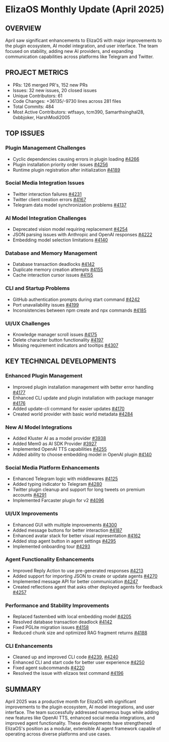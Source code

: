 # ElizaOS Monthly Update (April 2025)

## OVERVIEW
April saw significant enhancements to ElizaOS with major improvements to the plugin ecosystem, AI model integration, and user interface. The team focused on stability, adding new AI providers, and expanding communication capabilities across platforms like Telegram and Twitter.

## PROJECT METRICS
- PRs: 126 merged PR's, 152 new PRs
- Issues: 32 new issues, 20 closed issues
- Unique Contributors: 61
- Code Changes: +36135/-9730 lines across 281 files
- Total Commits: 484
- Most Active Contributors: wtfsayo, tcm390, Samarthsinghal28, 0xbbjoker, HarshModi2005

## TOP ISSUES

### Plugin Management Challenges
- Cyclic dependencies causing errors in plugin loading [#4266](https://github.com/elizaos/eliza/pull/4266)
- Plugin installation priority order issues [#4256](https://github.com/elizaos/eliza/pull/4256)
- Runtime plugin registration after initialization [#4189](https://github.com/elizaos/eliza/pull/4189)

### Social Media Integration Issues
- Twitter interaction failures [#4231](https://github.com/elizaos/eliza/pull/4231)
- Twitter client creation errors [#4167](https://github.com/elizaos/eliza/pull/4167)
- Telegram data model synchronization problems [#4137](https://github.com/elizaos/eliza/pull/4137)

### AI Model Integration Challenges
- Deprecated vision model requiring replacement [#4254](https://github.com/elizaos/eliza/pull/4254)
- JSON parsing issues with Anthropic and OpenAI responses [#4222](https://github.com/elizaos/eliza/pull/4222)
- Embedding model selection limitations [#4140](https://github.com/elizaos/eliza/pull/4140)

### Database and Memory Management
- Database transaction deadlocks [#4142](https://github.com/elizaos/eliza/pull/4142)
- Duplicate memory creation attempts [#4155](https://github.com/elizaos/eliza/pull/4155)
- Cache interaction cursor issues [#4155](https://github.com/elizaos/eliza/pull/4155)

### CLI and Startup Problems
- GitHub authentication prompts during start command [#4242](https://github.com/elizaos/eliza/pull/4242)
- Port unavailability issues [#4199](https://github.com/elizaos/eliza/pull/4199)
- Inconsistencies between npm create and npx commands [#4185](https://github.com/elizaos/eliza/pull/4185)

### UI/UX Challenges
- Knowledge manager scroll issues [#4175](https://github.com/elizaos/eliza/pull/4175)
- Delete character button functionality [#4197](https://github.com/elizaos/eliza/pull/4197)
- Missing requirement indicators and tooltips [#4307](https://github.com/elizaos/eliza/pull/4307)

## KEY TECHNICAL DEVELOPMENTS

### Enhanced Plugin Management
- Improved plugin installation management with better error handling [#4177](https://github.com/elizaos/eliza/pull/4177)
- Enhanced CLI update and plugin installation with package manager [#4176](https://github.com/elizaos/eliza/pull/4176)
- Added update-cli command for easier updates [#4170](https://github.com/elizaos/eliza/pull/4170)
- Created world provider with basic world metadata [#4284](https://github.com/elizaos/eliza/pull/4284)

### New AI Model Integrations
- Added Kluster AI as a model provider [#3938](https://github.com/elizaos/eliza/pull/3938)
- Added Mem0 as AI SDK Provider [#3927](https://github.com/elizaos/eliza/pull/3927)
- Implemented OpenAI TTS capabilities [#4255](https://github.com/elizaos/eliza/pull/4255)
- Added ability to choose embedding model in OpenAI plugin [#4140](https://github.com/elizaos/eliza/pull/4140)

### Social Media Platform Enhancements
- Enhanced Telegram logic with middlewares [#4125](https://github.com/elizaos/eliza/pull/4125)
- Added typing indicator to Telegram [#4280](https://github.com/elizaos/eliza/pull/4280)
- Twitter plugin cleanup and support for long tweets on premium accounts [#4291](https://github.com/elizaos/eliza/pull/4291)
- Implemented Farcaster plugin for v2 [#4096](https://github.com/elizaos/eliza/pull/4096)

### UI/UX Improvements
- Enhanced GUI with multiple improvements [#4300](https://github.com/elizaos/eliza/pull/4300)
- Added message buttons for better interaction [#4187](https://github.com/elizaos/eliza/pull/4187)
- Enhanced avatar stack for better visual representation [#4162](https://github.com/elizaos/eliza/pull/4162)
- Added stop agent button in agent settings [#4295](https://github.com/elizaos/eliza/pull/4295)
- Implemented onboarding tour [#4293](https://github.com/elizaos/eliza/pull/4293)

### Agent Functionality Enhancements
- Improved Reply Action to use pre-generated responses [#4213](https://github.com/elizaos/eliza/pull/4213)
- Added support for importing JSON to create or update agents [#4270](https://github.com/elizaos/eliza/pull/4270)
- Implemented message API for better communication [#4247](https://github.com/elizaos/eliza/pull/4247)
- Created reflections agent that asks other deployed agents for feedback [#4257](https://github.com/elizaos/eliza/pull/4257)

### Performance and Stability Improvements
- Replaced fastembed with local embedding model [#4205](https://github.com/elizaos/eliza/pull/4205)
- Resolved database transaction deadlock [#4142](https://github.com/elizaos/eliza/pull/4142)
- Fixed PGLite migration issues [#4158](https://github.com/elizaos/eliza/pull/4158)
- Reduced chunk size and optimized RAG fragment returns [#4188](https://github.com/elizaos/eliza/pull/4188)

### CLI Enhancements
- Cleaned up and improved CLI code [#4239](https://github.com/elizaos/eliza/pull/4239), [#4240](https://github.com/elizaos/eliza/pull/4240)
- Enhanced CLI and start code for better user experience [#4250](https://github.com/elizaos/eliza/pull/4250)
- Fixed agent subcommands [#4220](https://github.com/elizaos/eliza/pull/4220)
- Resolved the issue with elizaos test command [#4196](https://github.com/elizaos/eliza/pull/4196)

## SUMMARY
April 2025 was a productive month for ElizaOS with significant improvements to the plugin ecosystem, AI model integrations, and user interface. The team successfully addressed numerous bugs while adding new features like OpenAI TTS, enhanced social media integrations, and improved agent functionality. These developments have strengthened ElizaOS's position as a modular, extensible AI agent framework capable of operating across diverse platforms and use cases.